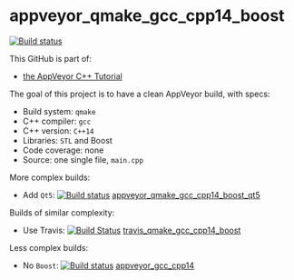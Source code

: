 # appveyor_qmake_gcc_cpp14_boost

[![Build status](https://ci.appveyor.com/api/projects/status/smdyia4iojoju3ny/branch/master?svg=true)](https://ci.appveyor.com/project/richelbilderbeek/appveyor-qmake-gcc-cpp14-boost/branch/master)

This GitHub is part of:

 * [the AppVeyor C++ Tutorial](https://github.com/richelbilderbeek/appveyor_cpp_tutorial)
 
The goal of this project is to have a clean AppVeyor build, with specs:

 * Build system: `qmake`
 * C++ compiler: `gcc`
 * C++ version: `C++14`
 * Libraries: `STL` and Boost
 * Code coverage: none
 * Source: one single file, `main.cpp`

More complex builds:

 * Add `Qt5`: [![Build status](https://ci.appveyor.com/api/projects/status/4n16v893vc5ky1n1/branch/master?svg=true)](https://ci.appveyor.com/project/richelbilderbeek/appveyor-qmake-gcc-cpp14-boost-qt5/branch/master) [appveyor_qmake_gcc_cpp14_boost_qt5](https://www.github.com/richelbilderbeek/appveyor_qmake_gcc_cpp14_boost_qt5) 

Builds of similar complexity:

 * Use Travis: [![Build Status](https://travis-ci.org/richelbilderbeek/travis_qmake_gcc_cpp14_boost.svg?branch=master)](https://travis-ci.org/richelbilderbeek/travis_qmake_gcc_cpp14_boost) [travis_qmake_gcc_cpp14_boost](https://www.github.com/richelbilderbeek/travis_qmake_gcc_cpp14_boost) 

Less complex builds:

 * No `Boost`: [![Build status](https://ci.appveyor.com/api/projects/status/8otskad85edx7m4m/branch/master?svg=true)](https://ci.appveyor.com/project/richelbilderbeek/appveyor-qmake-gcc-cpp14/branch/master) [appveyor_gcc_cpp14](https://www.github.com/richelbilderbeek/appveyor_qmake_gcc_cpp14)

